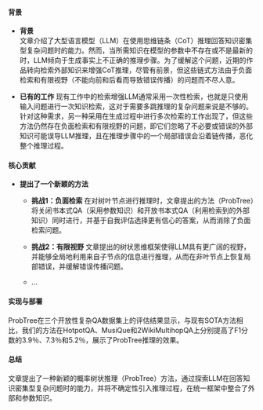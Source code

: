 #### 背景
- **背景**       
    文章介绍了大型语言模型（LLM）在使用思维链条（CoT）推理回答知识密集型复杂问题时的能力。然而，当所需知识在模型的参数中不存在或不是最新的时，LLM倾向于生成事实上不正确的推理步骤。为了缓解这个问题，近期的作品转向检索外部知识来增强CoT推理，尽管有前景，但这些链式方法由于负面检索和有限视野（不能向前和后看而导致错误传播）的问题而不尽人意。

- **已有的工作**
    现有工作中的检索增强LLM通常采用一次性检索，也就是只使用输入问题进行一次知识检索，这对于需要多跳推理的复杂问题来说是不够的。针对这种需求，另一种采用在生成过程中进行多次检索的工作出现了，但这些方法仍然存在负面检索和有限视野的问题，即它们忽略了不必要或错误的外部知识可能误导LLM推理，且在推理步骤中的一个局部错误会沿着链传播，恶化整个推理过程。

#### 核心贡献
- **提出了一个新颖的方法**
    - **挑战1：负面检索**
        在对树叶节点进行推理时，文章提出的方法（ProbTree）将关闭书本式QA（采用参数知识）和开放书本式QA（利用检索到的外部知识）同时进行，并基于自我评估选择更有信心的答案，从而消除了负面检索问题。

    - **挑战2：有限视野**
        文章提出的树状思维框架使得LLM具有更广阔的视野，并能够全局地利用来自子节点的信息进行推理，从而在非叶节点上恢复局部错误，并缓解错误传播问题。
    - ...

#### 实现与部署
ProbTree在三个开放性复杂QA数据集上的评估结果显示，与现有SOTA方法相比，我们的方法在HotpotQA、MusiQue和2WikiMultihopQA上分别提高了F1分数的3.9％、7.3％和5.2％，展示了ProbTree推理的效果。

#### 总结
文章提出了一种新颖的概率树状推理（ProbTree）方法，通过探索LLM在回答知识密集型复杂问题时的能力，并将不确定性引入推理过程，在统一框架中整合了外部和参数知识。